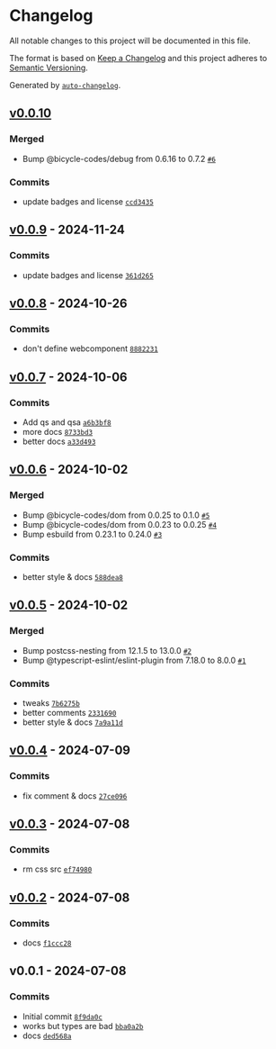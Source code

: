 # Changelog

All notable changes to this project will be documented in this file.

The format is based on [Keep a Changelog](https://keepachangelog.com/en/1.0.0/)
and this project adheres to [Semantic Versioning](https://semver.org/spec/v2.0.0.html).

Generated by [`auto-changelog`](https://github.com/CookPete/auto-changelog).

## [v0.0.10](https://github.com/substrate-system/web-component/compare/v0.0.9...v0.0.10)

### Merged

- Bump @bicycle-codes/debug from 0.6.16 to 0.7.2 [`#6`](https://github.com/substrate-system/web-component/pull/6)

### Commits

- update badges and license [`ccd3435`](https://github.com/substrate-system/web-component/commit/ccd3435613cccae7f6e3d6fd3e0153b0446951c6)

## [v0.0.9](https://github.com/substrate-system/web-component/compare/v0.0.8...v0.0.9) - 2024-11-24

### Commits

- update badges and license [`361d265`](https://github.com/substrate-system/web-component/commit/361d265caca94b78734dd58c8b4d196d8a4f1502)

## [v0.0.8](https://github.com/substrate-system/web-component/compare/v0.0.7...v0.0.8) - 2024-10-26

### Commits

- don't define webcomponent [`8882231`](https://github.com/substrate-system/web-component/commit/88822317f0871096b2d93220eb22937126dc1d8d)

## [v0.0.7](https://github.com/substrate-system/web-component/compare/v0.0.6...v0.0.7) - 2024-10-06

### Commits

- Add qs and qsa [`a6b3bf8`](https://github.com/substrate-system/web-component/commit/a6b3bf82958839a6c36c821760819aa1cc0b1b69)
- more docs [`8733bd3`](https://github.com/substrate-system/web-component/commit/8733bd31c3d449c962fe0eb99726281fea119693)
- better docs [`a33d493`](https://github.com/substrate-system/web-component/commit/a33d49366aab4e6bae3b5ce30830c16263d18572)

## [v0.0.6](https://github.com/substrate-system/web-component/compare/v0.0.5...v0.0.6) - 2024-10-02

### Merged

- Bump @bicycle-codes/dom from 0.0.25 to 0.1.0 [`#5`](https://github.com/substrate-system/web-component/pull/5)
- Bump @bicycle-codes/dom from 0.0.23 to 0.0.25 [`#4`](https://github.com/substrate-system/web-component/pull/4)
- Bump esbuild from 0.23.1 to 0.24.0 [`#3`](https://github.com/substrate-system/web-component/pull/3)

### Commits

- better style & docs [`588dea8`](https://github.com/substrate-system/web-component/commit/588dea86052d358c1b632eb1ff7388341b18c525)

## [v0.0.5](https://github.com/substrate-system/web-component/compare/v0.0.4...v0.0.5) - 2024-10-02

### Merged

- Bump postcss-nesting from 12.1.5 to 13.0.0 [`#2`](https://github.com/substrate-system/web-component/pull/2)
- Bump @typescript-eslint/eslint-plugin from 7.18.0 to 8.0.0 [`#1`](https://github.com/substrate-system/web-component/pull/1)

### Commits

- tweaks [`7b6275b`](https://github.com/substrate-system/web-component/commit/7b6275b1587a44b636908f8f17d7bade126da124)
- better comments [`2331690`](https://github.com/substrate-system/web-component/commit/233169089000c1b1086521aedf286cea64f711ef)
- better style & docs [`7a9a11d`](https://github.com/substrate-system/web-component/commit/7a9a11d2b0ce60e0fd849a3c530e35a680e2e62b)

## [v0.0.4](https://github.com/substrate-system/web-component/compare/v0.0.3...v0.0.4) - 2024-07-09

### Commits

- fix comment & docs [`27ce096`](https://github.com/substrate-system/web-component/commit/27ce0968e6c0a45e6237de663316e0166d70a201)

## [v0.0.3](https://github.com/substrate-system/web-component/compare/v0.0.2...v0.0.3) - 2024-07-08

### Commits

- rm css src [`ef74980`](https://github.com/substrate-system/web-component/commit/ef7498010d244fcf99fbc6f750dd21185ea2e400)

## [v0.0.2](https://github.com/substrate-system/web-component/compare/v0.0.1...v0.0.2) - 2024-07-08

### Commits

- docs [`f1ccc28`](https://github.com/substrate-system/web-component/commit/f1ccc280e8144dee840bd9ec4dc68578c6e727ba)

## v0.0.1 - 2024-07-08

### Commits

- Initial commit [`8f9da0c`](https://github.com/substrate-system/web-component/commit/8f9da0c49b4da6330dbfe7a167e953dd7913a18e)
- works but types are bad [`bba0a2b`](https://github.com/substrate-system/web-component/commit/bba0a2b3e6c2002d1e46075a5c9b9aadb19853bd)
- docs [`ded568a`](https://github.com/substrate-system/web-component/commit/ded568a763ee5fab54f289636223d5c3bb46e91e)
